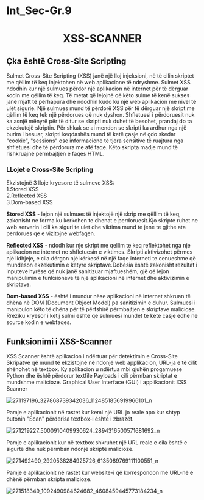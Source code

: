 # Int_Sec-Gr.9


<h1 align="center">XSS-SCANNER</h1>   

## Çka është Cross-Site Scripting

Sulmet Cross-Site Scripting (XSS) janë një lloj injeksioni, në të cilin skriptet me qëllim të keq injektohen në web aplikacione të ndryshme. Sulmet XSS ndodhin kur një sulmues përdor një aplikacion në internet për të dërguar kodin me qëllim të keq. Të metat që lejojnë që këto sulme të kenë sukses janë mjaft të përhapura dhe ndodhin kudo ku një web aplikacion me nivel të ulët sigurie.
Një sulmues mund të përdorë XSS për të dërguar një skript me qëllim të keq tek një përdorues që nuk dyshon. Shfletuesi i përdoruesit nuk ka asnjë mënyrë për të ditur se skripti nuk duhet të besohet, prandaj do ta ekzekutojë skriptin. Për shkak se ai mendon se skripti ka ardhur nga një burim i besuar, skripti keqdashës mund të ketë çasje në çdo skedar "cookie", "sessions" ose informacione të tjera sensitive të ruajtura nga shfletuesi dhe të përdorura me atë faqe. Këto skripta madje mund të rishkruajnë përmbajtjen e faqes HTML.


### LLojet e Cross-Site Scripting

Ekzistojnë 3 lloje kryesore të sulmeve XSS:
    <br />  1.Stored XSS
    <br />  2.Reflected XSS
    <br />  3.Dom-based XSS

**Stored XSS** - lejon një sulmues të injektojë një skrip me qëllim të keq, zakonisht ne forma ku kerkohen te dhenat e perdoruesit.Kjo skripte ruhet ne web serverin i cili ka siguri te ulet dhe viktima mund te jene
te gjithe ata perdorues qe e vizitojne webfaqen.

**Reflected XSS** - ndodh kur nje skript me qellim te keq reflektohet nga nje aplikacion ne internet ne shfletuesin e viktimes.
Skripti aktivizohet përmes një lidhjeje, e cila dërgon një kërkesë në një faqe interneti te cenueshme që mundëson ekzekutimin e ketyre skriptave.Dobësia është zakonisht rezultat i inputeve hyrëse që nuk janë sanitizuar mjaftueshëm, gjë që lejon manipulimin e funksioneve të një aplikacioni në internet dhe aktivizimin e skriptave.

**Dom-based XSS** - është i mundur nëse aplikacioni në internet shkruan të dhëna në DOM (Document Object Model) pa sanitizimin e duhur. Sulmuesi i manipulon këto të dhëna për të përfshirë përmbajtjen e skriptave maliciose.
Rreziku kryesor i ketij sulmi eshte qe sulmuesi mundet te kete casje edhe ne source kodin e webfaqes.


## Funksionimi i XSS-Scanner 

XSS Scanner është aplikacion i ndërtuar për detektimin e Cross-Site Skripatve që mund të ekzistojnë në ndonjë web applikacion, URL-ja e të cilit shënohet në textbox. Ky aplikacion u ndërtua mbi gjuhën progamuese Python dhe është përdorur textfile Payloads i cili përmban skriptat e mundshme malicioze. 
Graphical User Interface (GUI) i applikacionit XSS Scanner

![271197196_327868739342036_1124851856919966101_n](https://user-images.githubusercontent.com/75573960/148659642-64ec066a-7a08-422b-946e-a98c5163722d.png)



Pamje e aplikacionit në rastet kur kemi një URL jo reale apo kur shtyp butonin "Scan" përderisa textbox-i është i zbrazët.

![271219227_5000910409930624_2894316500571681692_n](https://user-images.githubusercontent.com/75573960/148659665-56726a6b-c125-48c8-ad0f-3cdff740191b.png)




Pamje e aplikacionit kur në textbox shkruhet një URL reale e cila është e sigurtë dhe nuk përmban
ndonjë skriptë malicioze. 

![271492490_2920538284925726_6135089769111100551_n](https://user-images.githubusercontent.com/75573960/148659684-f6ef0478-fcb1-4d8c-9d24-62f93df4588c.png)




Pamje e aplikacionit në rastet kur website-i që korrespondon me URL-në e dhënë përmban skripta malicioze.

![271518349_1092490984624682_4608459445773184234_n](https://user-images.githubusercontent.com/75573960/148659693-6258b13e-26fd-4417-a567-8023d4b634b5.png)






 





